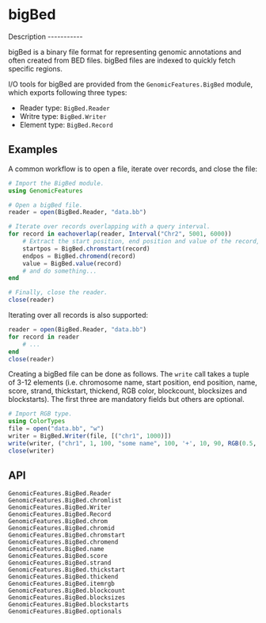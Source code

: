 bigBed
======

Description -----------

bigBed is a binary file format for representing genomic annotations and often
created from BED files. bigBed files are indexed to quickly fetch specific
regions.

I/O tools for bigBed are provided from the `GenomicFeatures.BigBed` module,
which exports following three types:
* Reader type: `BigBed.Reader`
* Writre type: `BigBed.Writer`
* Element type: `BigBed.Record`


Examples
--------

A common workflow is to open a file, iterate over records, and close the file:
```julia
# Import the BigBed module.
using GenomicFeatures

# Open a bigBed file.
reader = open(BigBed.Reader, "data.bb")

# Iterate over records overlapping with a query interval.
for record in eachoverlap(reader, Interval("Chr2", 5001, 6000))
    # Extract the start position, end position and value of the record,
    startpos = BigBed.chromstart(record)
    endpos = BigBed.chromend(record)
    value = BigBed.value(record)
    # and do something...
end

# Finally, close the reader.
close(reader)
```

Iterating over all records is also supported:
```julia
reader = open(BigBed.Reader, "data.bb")
for record in reader
    # ...
end
close(reader)
```

Creating a bigBed file can be done as follows. The `write` call takes a tuple of
3-12 elements (i.e. chromosome name, start position, end position, name, score,
strand, thickstart, thickend, RGB color, blockcount, blocksizes and
blockstarts). The first three are mandatory fields but others are optional.
```julia
# Import RGB type.
using ColorTypes
file = open("data.bb", "w")
writer = BigBed.Writer(file, [("chr1", 1000)])
write(writer, ("chr1", 1, 100, "some name", 100, '+', 10, 90, RGB(0.5, 0.1, 0.2), 2, [4, 10], [10, 20]))
close(writer)
```


API
---

```@docs
GenomicFeatures.BigBed.Reader
GenomicFeatures.BigBed.chromlist
GenomicFeatures.BigBed.Writer
GenomicFeatures.BigBed.Record
GenomicFeatures.BigBed.chrom
GenomicFeatures.BigBed.chromid
GenomicFeatures.BigBed.chromstart
GenomicFeatures.BigBed.chromend
GenomicFeatures.BigBed.name
GenomicFeatures.BigBed.score
GenomicFeatures.BigBed.strand
GenomicFeatures.BigBed.thickstart
GenomicFeatures.BigBed.thickend
GenomicFeatures.BigBed.itemrgb
GenomicFeatures.BigBed.blockcount
GenomicFeatures.BigBed.blocksizes
GenomicFeatures.BigBed.blockstarts
GenomicFeatures.BigBed.optionals
```
